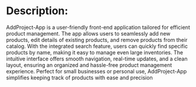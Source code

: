 # Description:
AddProject-App is a user-friendly front-end application tailored for efficient product management.
The app allows users to seamlessly add new products, edit details of existing products, and remove products from their catalog.
With the integrated search feature, users can quickly find specific products by name, making it easy to manage even large inventories.
The intuitive interface offers smooth navigation, real-time updates, and a clean layout, ensuring an organized and hassle-free product management experience.
Perfect for small businesses or personal use, AddProject-App simplifies keeping track of products with ease and precision
